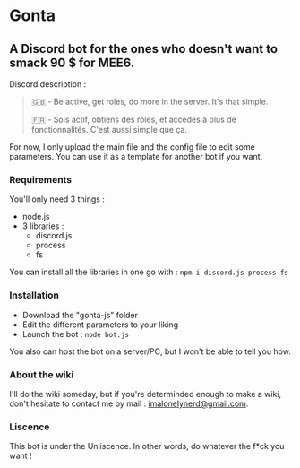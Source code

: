 # Gonta

## A Discord bot for the ones who doesn't want to smack 90 $ for MEE6.

Discord description :
>🇬🇧 - Be active, get roles, do more in the server. It's that simple.
>
>🇫🇷 - Sois actif, obtiens des rôles, et accèdes à plus de fonctionnalités. C'est aussi simple que ça.

For now, I only upload the main file and the config file to edit some parameters. You can use it as a template for another bot if you want.

### Requirements

You'll only need 3 things :
  - node.js
  - 3 libraries :
	  - discord.js
    - process
    - fs

You can install all the libraries in one go with :
```npm i discord.js process fs```

### Installation

  - Download the "gonta-js" folder
  - Edit the different parameters to your liking
  - Launch the bot : ```node bot.js```
    
You also can host the bot on a server/PC, but I won't be able to tell you how.

### About the wiki

I'll do the wiki someday, but if you're determinded enough to make a wiki, don't hesitate to contact me by mail : 
imalonelynerd@gmail.com.

### Liscence
  
This bot is under the Unliscence. In other words, do whatever the f*ck you want !
